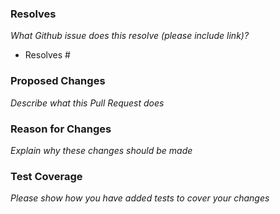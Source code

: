 ### Resolves

_What Github issue does this resolve (please include link)?_

- Resolves #

### Proposed Changes

_Describe what this Pull Request does_

### Reason for Changes

_Explain why these changes should be made_

### Test Coverage

_Please show how you have added tests to cover your changes_

